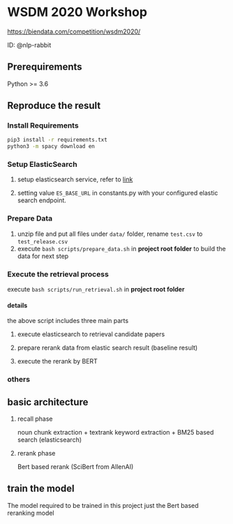 # WSDM 2020 Workshop
https://biendata.com/competition/wsdm2020/

ID: @nlp-rabbit 

## Prerequirements
Python >= 3.6

## Reproduce the result
### Install Requirements

```bash
pip3 install -r requirements.txt
python3 -m spacy download en

```

### Setup ElasticSearch
1. setup elasticsearch service, refer to [link](https://www.elastic.co/guide/en/elasticsearch/reference/current/setup.html)

2. setting value `ES_BASE_URL` in constants.py with your  configured elastic search endpoint.

### Prepare Data
1. unzip file and put all files under `data/` folder, rename `test.csv` to `test_release.csv`
2. execute `bash scripts/prepare_data.sh` in **project root folder** to build the data for next step

### Execute the retrieval process

execute `bash scripts/run_retrieval.sh` in **project root folder**

#### details
the above script includes three main parts

1. execute elasticsearch to retrieval candidate papers

2. prepare rerank data from elastic search result (baseline result)

3. execute the rerank by BERT

### others


## basic architecture  

1. recall phase

    noun chunk extraction + textrank keyword extraction + BM25 based search (elasticsearch) 

2. rerank phase
    
    Bert based rerank (SciBert from AllenAI)
    
## train the model

The model required to be trained in this project just the Bert based reranking model